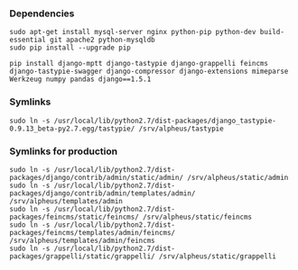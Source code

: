 ### Dependencies
	sudo apt-get install mysql-server nginx python-pip python-dev build-essential git apache2 python-mysqldb
	sudo pip install --upgrade pip 

	pip install django-mptt django-tastypie django-grappelli feincms django-tastypie-swagger django-compressor django-extensions mimeparse Werkzeug numpy pandas django==1.5.1


### Symlinks
    sudo ln -s /usr/local/lib/python2.7/dist-packages/django_tastypie-0.9.13_beta-py2.7.egg/tastypie/ /srv/alpheus/tastypie

### Symlinks for production
    sudo ln -s /usr/local/lib/python2.7/dist-packages/django/contrib/admin/static/admin/ /srv/alpheus/static/admin
    sudo ln -s /usr/local/lib/python2.7/dist-packages/django/contrib/admin/templates/admin/ /srv/alpheus/templates/admin
    sudo ln -s /usr/local/lib/python2.7/dist-packages/feincms/static/feincms/ /srv/alpheus/static/feincms
    sudo ln -s /usr/local/lib/python2.7/dist-packages/feincms/templates/admin/feincms/ /srv/alpheus/templates/admin/feincms
    sudo ln -s /usr/local/lib/python2.7/dist-packages/grappelli/static/grappelli/ /srv/alpheus/static/grappelli
